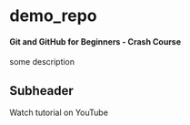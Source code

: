 # demo_repo

#### Git and GitHub for Beginners - Crash Course

some description

## Subheader

Watch tutorial on YouTube